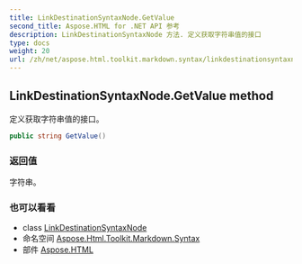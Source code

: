 ```yaml
---
title: LinkDestinationSyntaxNode.GetValue
second_title: Aspose.HTML for .NET API 参考
description: LinkDestinationSyntaxNode 方法. 定义获取字符串值的接口
type: docs
weight: 20
url: /zh/net/aspose.html.toolkit.markdown.syntax/linkdestinationsyntaxnode/getvalue/
---
```

## LinkDestinationSyntaxNode.GetValue method

定义获取字符串值的接口。

```csharp
public string GetValue()
```

### 返回值

字符串。

### 也可以看看

* class [LinkDestinationSyntaxNode](../)
* 命名空间 [Aspose.Html.Toolkit.Markdown.Syntax](../../linkdestinationsyntaxnode/)
* 部件 [Aspose.HTML](../../../)


